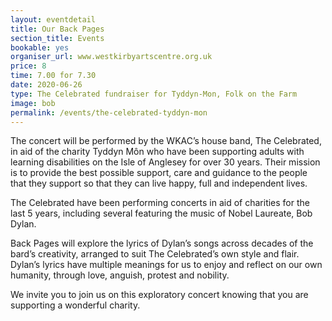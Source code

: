 ```yaml
---
layout: eventdetail
title: Our Back Pages
section_title: Events
bookable: yes
organiser_url: www.westkirbyartscentre.org.uk
price: 8
time: 7.00 for 7.30
date: 2020-06-26
type: The Celebrated fundraiser for Tyddyn-Mon, Folk on the Farm
image: bob
permalink: /events/the-celebrated-tyddyn-mon
---
```


The concert will be performed by the WKAC’s house band, The Celebrated, in aid of the charity Tyddyn Môn who have been supporting adults with learning disabilities on the Isle of Anglesey for over 30 years. Their mission is to provide the best possible support, care and guidance to the people that they support so that they can live happy, full and independent lives.

The Celebrated have been performing concerts in aid of charities for the last 5 years, including several featuring the music of Nobel Laureate, Bob Dylan. 

Back Pages will explore the lyrics of Dylan’s songs across decades of the bard’s creativity, arranged to suit The Celebrated’s own style and flair.  Dylan’s lyrics have multiple meanings for us to enjoy and reflect on our own humanity, through love, anguish, protest and nobility.

We invite you to join us on this exploratory concert knowing that you are supporting a wonderful charity.


